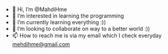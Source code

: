- 👋 Hi, I’m @MahdiHme
- 👀 I’m interested in learning the programming
- 🌱 I’m currently learning everything :))
- 💞️ I’m looking to collaborate on way to a better world :))
- 📫 How to reach me is via my email which I check everyday mehdihme@gmail.com

<!---
MahdiHme/MahdiHme is a ✨ special ✨ repository because its `README.md` (this file) appears on your GitHub profile.
You can click the Preview link to take a look at your changes.
--->
